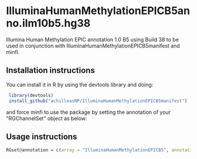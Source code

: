 # IlluminaHumanMethylationEPICB5anno.ilm10b5.hg38

Illumina Human Methylation EPIC annotation 1.0 B5 using Build 38 to be used in conjunction with IlluminaHumanMethylationEPICB5manifest and minfi.

## Installation instructions
You can install it in R by using the devtools library and doing:

```r
 library(devtools)
 install_github("achilleasNP/IlluminaHumanMethylationEPICB5manifest")
 ```
and force minfi to use the package by setting the annotation of your "RGChannelSet" object as below:

## Usage instructions

```r
RGset@annotation = c(array = "IlluminaHumanMethylationEPICB5", annotation = "ilm10b5.hg38")
```
